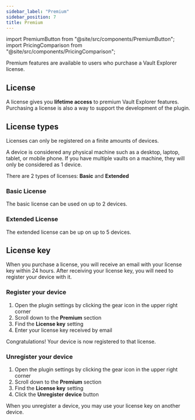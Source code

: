 ```yaml
---
sidebar_label: "Premium"
sidebar_position: 7
title: Premium
---
```


import PremiumButton from "@site/src/components/PremiumButton";
import PricingComparison from "@site/src/components/PricingComparison";

<span className="large-text">Premium features are available to users who purchase a Vault Explorer license.</span>

## License

A license gives you **lifetime access** to premium Vault Explorer features. Purchasing a license is also a way to support the development of the plugin.

<PricingComparison/>

## License types

Licenses can only be registered on a finite amounts of devices.

A device is considered any physical machine such as a desktop, laptop, tablet, or mobile phone. If you have multiple vaults on a machine, they will only be considered as 1 device.

There are 2 types of licenses: **Basic** and **Extended**

### Basic License

The basic license can be used on up to 2 devices.

### Extended License

The extended license can be up on up to 5 devices.

## License key

When you purchase a license, you will receive an email with your license key within 24 hours. After receiving your license key, you will need to register your device with it.

<PremiumButton/>

### Register your device

1. Open the plugin settings by clicking the gear icon in the upper right corner
2. Scroll down to the **Premium** section
3. Find the **License key** setting
4. Enter your license key received by email

Congratulations! Your device is now registered to that license.

### Unregister your device

1. Open the plugin settings by clicking the gear icon in the upper right corner
2. Scroll down to the **Premium** section
3. Find the **License key** setting
4. Click the **Unregister device** button

When you unregister a device, you may use your license key on another device.
